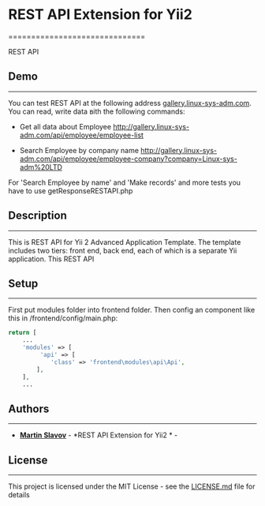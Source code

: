 # REST API Extension for Yii2 
==============================

REST API

## Demo
-------

You can test REST API at the following address [gallery.linux-sys-adm.com](gallery.linux-sys-adm.com). You can read, write data вith the following commands:

- Get all data about Employee
http://gallery.linux-sys-adm.com/api/employee/employee-list

- Search Employee by company name
http://gallery.linux-sys-adm.com/api/employee/employee-company?company=Linux-sys-adm%20LTD


For 'Search Employee by name' and 'Make records' and more tests you have to use getResponseRESTAPI.php


## Description
--------------

This is REST API for Yii 2 Advanced Application Template. The template includes two tiers: front end, back end, each of which is a separate Yii application. This REST API 

## Setup
--------

First put modules folder into frontend folder. Then config an component like this in /frontend/config/main.php:

```php
return [
   	...
    'modules' => [
         'api' => [
            'class' => 'frontend\modules\api\Api',
        ],
    ],
    ...
```

## Authors
----------

* **[Martin Slavov](https://www.linkedin.com/in/slavovmartin)** - *REST API Extension for Yii2 * - 


## License
----------

This project is licensed under the MIT License - see the [LICENSE.md](https://opensource.org/licenses/MIT) file for details
